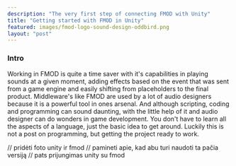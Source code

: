 ```yaml
---
description: "The very first step of connecting FMOD with Unity"
title: "Getting started with FMOD in Unity"
featured: images/fmod-logo-sound-design-oddbird.png
layout: "post"
---
```


### Intro

Working in FMOD is quite a time saver with it's capabilities in playing sounds at a given moment, adding effects based on the event that was sent from a game engine and easily shifting from placeholders to the final product. Middleware's like FMOD are used by a lot of audio designers because it is a powerful tool in ones arsenal. And although scripting, coding and programming can sound daunting, with the little help of it and audio designer can do wonders in game development. You don't have to learn all the aspects of a language, just the basic idea to get around. Luckily this is not a post on programming, but getting the project ready to work.


// pridėti foto unity ir fmod
// pamineti apie, kad abu turi naudoti ta pačia versiją
// pats prijungimas unity su fmod
